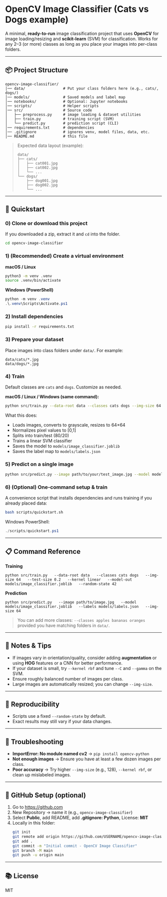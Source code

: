 # OpenCV Image Classifier (Cats vs Dogs example)

A minimal, **ready-to-run** image classification project that uses **OpenCV** for image loading/resizing and **scikit-learn** (SVM) for classification. Works for any 2–3 (or more) classes as long as you place your images into per-class folders.

---

## 📦 Project Structure

```
opencv-image-classifier/
│── data/                 # Put your class folders here (e.g., cats/, dogs/)
│── models/               # Saved models and label map
│── notebooks/            # Optional: Jupyter notebooks
│── scripts/              # Helper scripts
│── src/                  # Source code
│   ├── preprocess.py     # image loading & dataset utilities
│   ├── train.py          # training script (SVM)
│   └── predict.py        # prediction script (CLI)
│── requirements.txt      # dependencies
│── .gitignore            # ignores venv, model files, data, etc.
│── README.md             # this file
```

> Expected data layout (example):
>
> ```
> data/
> ├── cats/
> │   ├── cat001.jpg
> │   ├── cat002.jpg
> │   └── ...
> └── dogs/
>     ├── dog001.jpg
>     ├── dog002.jpg
>     └── ...
> ```

---

## 🚀 Quickstart

### 0) Clone or download this project
If you downloaded a zip, extract it and `cd` into the folder.

```bash
cd opencv-image-classifier
```

### 1) (Recommended) Create a virtual environment

**macOS / Linux**
```bash
python3 -m venv .venv
source .venv/bin/activate
```

**Windows (PowerShell)**
```powershell
python -m venv .venv
.\.venv\Scripts\Activate.ps1
```

### 2) Install dependencies

```bash
pip install -r requirements.txt
```

### 3) Prepare your dataset
Place images into class folders under `data/`. For example:
```
data/cats/*.jpg
data/dogs/*.jpg
```

### 4) Train
Default classes are `cats` and `dogs`. Customize as needed.

**macOS / Linux / Windows (same command):**
```bash
python src/train.py --data-root data --classes cats dogs --img-size 64 --model-out models/image_classifier.joblib
```

What this does:
- Loads images, converts to grayscale, resizes to 64×64
- Normalizes pixel values to [0,1]
- Splits into train/test (80/20)
- Trains a linear SVM classifier
- Saves the model to `models/image_classifier.joblib`
- Saves the label map to `models/labels.json`

### 5) Predict on a single image

```bash
python src/predict.py --image path/to/your/test_image.jpg --model models/image_classifier.joblib --labels models/labels.json --img-size 64
```

### 6) (Optional) One-command setup & train
A convenience script that installs dependencies and runs training if you already placed data:
```bash
bash scripts/quickstart.sh
```
Windows PowerShell:
```powershell
./scripts/quickstart.ps1
```

---

## 📋 Command Reference

**Training**
```
python src/train.py   --data-root data   --classes cats dogs   --img-size 64   --test-size 0.2   --kernel linear   --model-out models/image_classifier.joblib   --random-state 42
```

**Prediction**
```
python src/predict.py   --image path/to/image.jpg   --model models/image_classifier.joblib   --labels models/labels.json   --img-size 64
```

> You can add more classes: `--classes apples bananas oranges` provided you have matching folders in `data/`.

---

## 🧠 Notes & Tips

- If images vary in orientation/quality, consider adding **augmentation** or using **HOG** features or a CNN for better performance.
- If your dataset is small, try `--kernel rbf` and tune `--C` and `--gamma` on the SVM.
- Ensure roughly balanced number of images per class.
- Large images are automatically resized; you can change `--img-size`.

---

## 🧪 Reproducibility

- Scripts use a fixed `--random-state` by default.
- Exact results may still vary if your data changes.

---

## 🔧 Troubleshooting

- **ImportError: No module named cv2** → `pip install opencv-python`
- **Not enough images** → Ensure you have at least a few dozen images per class.
- **Poor accuracy** → Try higher `--img-size` (e.g., 128), `--kernel rbf`, or clean up mislabeled images.

---

## 🐙 GitHub Setup (optional)

1. Go to https://github.com
2. New Repository → name it (e.g., `opencv-image-classifier`)
3. Select **Public**, add README, add **.gitignore: Python**, License: **MIT**
4. Locally in this folder:
   ```bash
   git init
   git remote add origin https://github.com/USERNAME/opencv-image-classifier.git
   git add .
   git commit -m "Initial commit - OpenCV Image Classifier"
   git branch -M main
   git push -u origin main
   ```

---

## 📚 License
MIT